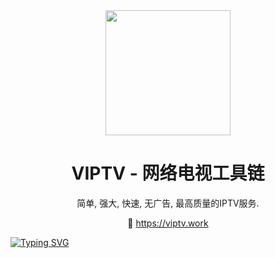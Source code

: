 <div align="center">
<img src="https://raw.githubusercontent.com/viptv-work/viptv-work.github.io/master/docs/VIPTV-LOGO-LONG-FINAL%401x-600x175.png" height="200">
<h1 align="center">VIPTV - 网络电视工具链</h1>
  
简单, 强大, 快速, 无广告, 最高质量的IPTV服务. 
  
🔗 https://viptv.work
</div>

[![Typing SVG](https://readme-typing-svg.demolab.com?font=Fira+Code&size=26&pause=1000&random=false&width=435&lines=The+five+boxing+wizards+jump+quickly)](https://git.io/typing-svg)
